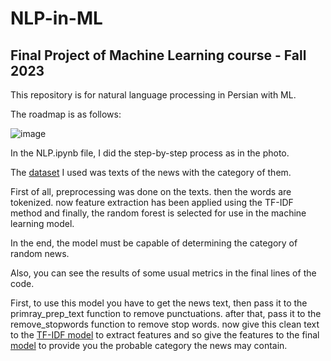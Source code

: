 # NLP-in-ML
## Final Project of Machine Learning course - Fall 2023
This repository is for natural language processing in Persian with ML.

The roadmap is as follows:

![image](https://github.com/user-attachments/assets/6f0ecb64-5cf1-4906-9d0e-48405ba89d6f)

In the NLP.ipynb file, I did the step-by-step process as in the photo.

The [dataset](https://drive.google.com/file/d/1gyEAly-tnTr3NRkvNGHmn0_77s3nyfDU/view) I used was texts of the news with the category of them.

First of all, preprocessing was done on the texts. then the words are tokenized. now feature extraction has been applied using the TF-IDF method and finally, the random forest is selected for use in the machine learning model.

In the end, the model must be capable of determining the category of random news.

Also, you can see the results of some usual metrics in the final lines of the code.

First, to use this model you have to get the news text, then pass it to the primray_prep_text function to remove punctuations. after that, pass it to the remove_stopwords function to remove stop words. now give this clean text to the [TF-IDF model](https://drive.google.com/file/d/1yuVAFnBFuI-c37-8n8XHQeDsIjOakQA7/view?usp=sharing) to extract features and so give the features to the final [model](https://drive.google.com/file/d/1kflWvXH8ZYmAKwoPeQROKh25IVWv3IPX/view?usp=sharing) to provide you the probable category the news may contain.




